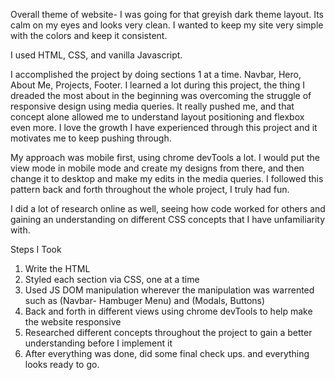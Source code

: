 Overall theme of website- I was going for that greyish dark theme layout. Its calm on my eyes and looks very clean. I wanted to keep my site very simple with the colors and keep it consistent. 

I used HTML, CSS, and vanilla Javascript.

I accomplished the project by doing sections 1 at a time. Navbar, Hero, About Me, Projects, Footer. I learned a lot during this project, the thing I dreaded the most about in the beginning was overcoming the struggle of responsive design using media queries. It really pushed me, and that concept alone allowed me to understand layout positioning and flexbox even more. I love the growth I have experienced through this project and it motivates me to keep pushing through. 

My approach was mobile first, using chrome devTools a lot. I would put the view mode in mobile mode and create my designs from there, and then change it to desktop and make my edits in the media queries. I followed this pattern back and forth throughout the whole project, I truly had fun. 

I did a lot of research online as well, seeing how code worked for others and gaining an understanding on different CSS concepts that I have unfamiliarity with. 

Steps I Took
1. Write the HTML
2. Styled each section via CSS, one at a time
3. Used JS DOM manipulation wherever the manipulation was warrented such as (Navbar- Hambuger Menu) and (Modals, Buttons)
4. Back and forth in different views using chrome devTools to help make the website responsive
5. Researched different concepts throughout the project to gain a better understanding before I implement it
6. After everything was done, did some final check ups. and everything looks ready to go. 